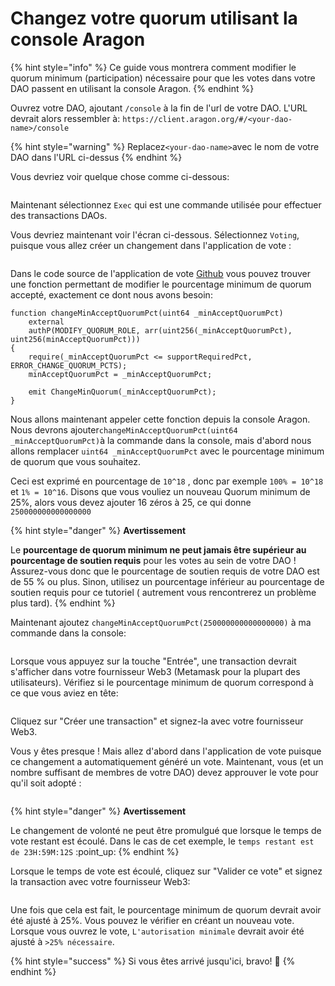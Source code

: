 # Changez votre quorum utilisant la console Aragon

{% hint style="info" %}
Ce guide vous montrera comment modifier le quorum minimum (participation) nécessaire pour que les votes dans votre DAO passent en utilisant la console Aragon.
{% endhint %}

Ouvrez votre DAO, ajoutant `/console` à la fin de l'url de votre DAO. L'URL devrait alors ressembler à: `https://client.aragon.org/#/<your-dao-name>/console`

{% hint style="warning" %}
Replacez`<your-dao-name>`avec le nom de votre DAO dans l'URL ci-dessus
{% endhint %}

Vous devriez voir quelque chose comme ci-dessous:

<figure><img src="../../../../.gitbook/assets/immagine1.png" alt=""><figcaption></figcaption></figure>

Maintenant sélectionnez `Exec` qui est une commande utilisée pour effectuer des transactions DAOs.

Vous devriez maintenant voir l'écran ci-dessous. Sélectionnez `Voting`, puisque vous allez créer un changement dans l'application de vote :

<figure><img src="../../../../.gitbook/assets/immagine2.png" alt=""><figcaption></figcaption></figure>

Dans le code source de l'application de vote [Github](https://github.com/aragon/aragon-apps/blob/631048d54b9cc71058abb8bd7c17f6738755d950/apps/voting/contracts/Voting.sol) vous pouvez trouver une fonction permettant de modifier le pourcentage minimum de quorum accepté, exactement ce dont nous avons besoin:

```solidity
function changeMinAcceptQuorumPct(uint64 _minAcceptQuorumPct)
    external
    authP(MODIFY_QUORUM_ROLE, arr(uint256(_minAcceptQuorumPct), uint256(minAcceptQuorumPct)))
{
    require(_minAcceptQuorumPct <= supportRequiredPct, ERROR_CHANGE_QUORUM_PCTS);
    minAcceptQuorumPct = _minAcceptQuorumPct;

    emit ChangeMinQuorum(_minAcceptQuorumPct);
}
```

Nous allons maintenant appeler cette fonction depuis la console Aragon. Nous devrons ajouter`changeMinAcceptQuorumPct(uint64 _minAcceptQuorumPct)`à la commande dans la console, mais d'abord nous allons remplacer `uint64 _minAcceptQuorumPct` avec le pourcentage minimum de quorum que vous souhaitez.

Ceci est exprimé en pourcentage de `10^18` , donc par exemple `100% = 10^18` et `1% = 10^16`. Disons que vous vouliez un nouveau Quorum minimum de 25%, alors vous devez ajouter 16 zéros à 25, ce qui donne `250000000000000000`

{% hint style="danger" %}
**Avertissement**

Le **pourcentage de quorum minimum ne peut jamais être supérieur au pourcentage de soutien requis** pour les votes au sein de votre DAO ! Assurez-vous donc que le pourcentage de soutien requis de votre DAO est de 55 % ou plus. Sinon, utilisez un pourcentage inférieur au pourcentage de soutien requis pour ce tutoriel ( autrement vous rencontrerez un problème plus tard).
{% endhint %}

Maintenant ajoutez `changeMinAcceptQuorumPct(250000000000000000)` à ma commande dans la console:

<figure><img src="../../../../.gitbook/assets/immagine 3.png" alt=""><figcaption></figcaption></figure>

Lorsque vous appuyez sur la touche "Entrée", une transaction devrait s'afficher dans votre fournisseur Web3 (Metamask pour la plupart des utilisateurs). Vérifiez si le pourcentage minimum de quorum correspond à ce que vous aviez en tête:

<figure><img src="../../../../.gitbook/assets/immagine4.png" alt=""><figcaption></figcaption></figure>

Cliquez sur "Créer une transaction" et signez-la avec votre fournisseur Web3.

Vous y êtes presque ! Mais allez d'abord dans l'application de vote puisque ce changement a automatiquement généré un vote. Maintenant, vous (et un nombre suffisant de membres de votre DAO) devez approuver le vote pour qu'il soit adopté :

<figure><img src="../../../../.gitbook/assets/immagine5.png" alt=""><figcaption></figcaption></figure>

{% hint style="danger" %}
**Avertissement**

Le changement de volonté ne peut être promulgué que lorsque le temps de vote restant est écoulé. Dans le cas de cet exemple, le `temps restant est de 23H:59M:12S` :point\_up:
{% endhint %}

Lorsque le temps de vote est écoulé, cliquez sur "Valider ce vote" et signez la transaction avec votre fournisseur Web3:

<figure><img src="../../../../.gitbook/assets/immagine6.png" alt=""><figcaption></figcaption></figure>



Une fois que cela est fait, le pourcentage minimum de quorum devrait avoir été ajusté à 25%. Vous pouvez le vérifier en créant un nouveau vote. Lorsque vous ouvrez le vote, `L'autorisation minimale` devrait avoir été ajusté à `>25% nécessaire`.

{% hint style="success" %}
Si vous êtes arrivé jusqu'ici, bravo! :clap:
{% endhint %}
